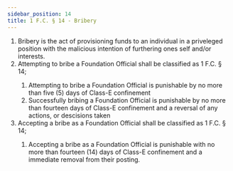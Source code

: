 ```yaml
---
sidebar_position: 14
title: 1 F.C. § 14 - Bribery
---
```


<ol>
	<li>Bribery is the act of provisioning funds to an individual in a priveleged position with the malicious intention of furthering ones self and/or interests.</li>
	<li>Attempting to bribe a Foundation Official shall be classified as 1 F.C. § 14;</li>
	<ol style={{'list-style' : 'lower-alpha'}}>
		<li>Attempting to bribe a Foundation Official is punishable by no more than five (5) days of Class-E confinement</li>
		<li>Successfully bribing a Foundation Official is punishable by no more than fourteen days of Class-E confinement and a reversal of any actions, or descisions taken</li>
	</ol>
	<li>Accepting a bribe as a Foundation Official shall be classified as 1 F.C. § 14;</li>
	<ol style={{'list-style' : 'lower-alpha'}}>
		<li>Accepting a bribe as a Foundation Official is punishable with no more than fourteen (14) days of Class-E confinement and a immediate removal from their posting.</li>
	</ol>
</ol>